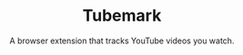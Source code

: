 <div align="center">

# Tubemark

A browser extension that tracks YouTube videos you watch. 

</div>
